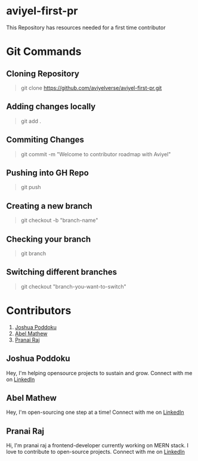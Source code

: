 # aviyel-first-pr
This Repository has resources needed for a first time contributor


# Git Commands

## Cloning Repository

> git clone https://github.com/aviyelverse/aviyel-first-pr.git

## Adding changes locally

> git add .

## Commiting Changes

> git commit -m "Welcome to contributor roadmap with Aviyel"

## Pushing into GH Repo

> git push

## Creating a new branch
> git checkout -b "branch-name"

## Checking your branch
>git branch

## Switching different branches
> git checkout "branch-you-want-to-switch"

# Contributors

1. [Joshua Poddoku](#joshua-poddoku)
2. [Abel Mathew](#abel-mathew)
3. [Pranai Raj](#pranai-raj)
## Joshua Poddoku

Hey, I'm helping opensource projects to sustain and grow.
Connect with me on [LinkedIn](https://www.linkedin.com/in/joshuapod)

## Abel Mathew

Hey, I'm open-sourcing one step at a time!
Connect with me on [LinkedIn](https://www.linkedin.com/in/designrknight)

## Pranai Raj

Hi, I'm pranai raj a frontend-developer currently working on MERN stack. I love to contribute to open-source projects.
Connect with me on [LinkedIn](https://www.linkedin.com/in/pranai-raj/)